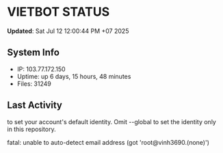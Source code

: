 # VIETBOT STATUS
**Updated**: Sat Jul 12 12:00:44 PM +07 2025

## System Info
- IP: 103.77.172.150
- Uptime: up 6 days, 15 hours, 48 minutes
- Files: 31249

## Last Activity

to set your account's default identity.
Omit --global to set the identity only in this repository.

fatal: unable to auto-detect email address (got 'root@vinh3690.(none)')
